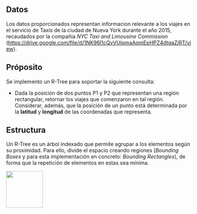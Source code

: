 ## Datos 
Los datos proporcionados representan informacion relevante a los viajes en el servicio de Taxis de la ciudad de Nueva York durante el año 2015, recaudados por la compañia *NYC Taxi and Limousine Commission* (https://drive.google.com/file/d/1NK96l1cQvVUjpmaAqmEpHPZ4dtgaZjRT/view).   
## Próposito
Se implemento un R-Tree para soportar la siguiente consulta:  
* Dada la posición de dos puntos P1 y P2 que representan una región rectangular, retornar los viajes que comenzaron en tal región.
Considerar, además, que la posición de un punto está determinada por la **latitud** y **longitud** de las coordenadas que representa.
## Estructura
Un R-Tree es un árbol indexado que permite agrupar a los elementos según su proximidad. Para ello, divide el espacio creando regiones (*Bounding Boxes* y para esta implementación en concreto: *Bounding Rectangles*), de forma que la repetición de elementos en estas sea mínima.

<img src="https://github.com/ecordovaa/cc_proyecto/blob/main/src/Rtree.png" width="100" height="100">
